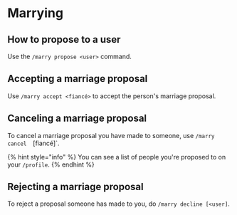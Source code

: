# Marrying

## How to propose to a user

Use the `/marry propose <user>` command.

## Accepting a marriage proposal

Use `/marry accept <fiancé>` to accept the person's marriage proposal.

## Canceling a marriage proposal

To cancel a marriage proposal you have made to someone, use `/marry cancel  `[fiancé]`.

{% hint style="info" %}
You can see a list of people you're proposed to on your `/profile`.
{% endhint %}

## Rejecting a marriage proposal

To reject a proposal someone has made to you, do `/marry decline [<user]`.
